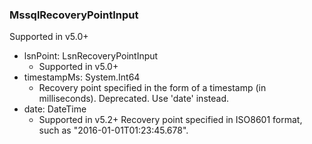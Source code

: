 ### MssqlRecoveryPointInput
Supported in v5.0+

- lsnPoint: LsnRecoveryPointInput
  - Supported in v5.0+
- timestampMs: System.Int64
  - Recovery point specified in the form of a timestamp (in milliseconds). Deprecated. Use 'date' instead.
- date: DateTime
  - Supported in v5.2+
Recovery point specified in ISO8601 format, such as "2016-01-01T01:23:45.678".
